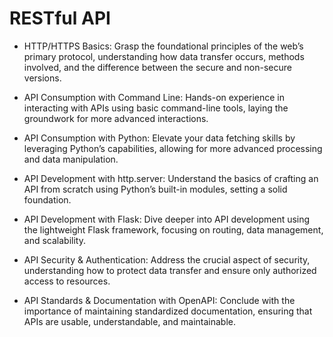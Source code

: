 # RESTful API

* HTTP/HTTPS Basics: Grasp the foundational principles of the web’s primary protocol, understanding how data transfer occurs, methods involved, and the difference between the secure and non-secure versions.

* API Consumption with Command Line: Hands-on experience in interacting with APIs using basic command-line tools, laying the groundwork for more advanced interactions.

* API Consumption with Python: Elevate your data fetching skills by leveraging Python’s capabilities, allowing for more advanced processing and data manipulation.

* API Development with http.server: Understand the basics of crafting an API from scratch using Python’s built-in modules, setting a solid foundation.

* API Development with Flask: Dive deeper into API development using the lightweight Flask framework, focusing on routing, data management, and scalability.

* API Security & Authentication: Address the crucial aspect of security, understanding how to protect data transfer and ensure only authorized access to resources.

* API Standards & Documentation with OpenAPI: Conclude with the importance of maintaining standardized documentation, ensuring that APIs are usable, understandable, and maintainable.
